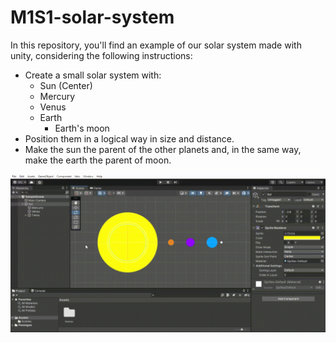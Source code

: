 # M1S1-solar-system
In this repository, you'll find an example of our solar system made with unity, considering the following instructions:

- Create a small solar system with:
	- Sun (Center)
	- Mercury
	- Venus
	- Earth
		- Earth's moon
- Position them in a logical way in size and distance.
- Make the sun the parent of the other planets and, in the same way, make the earth the parent of moon.

![](Readme-src/M1S1-solar-system.gif)